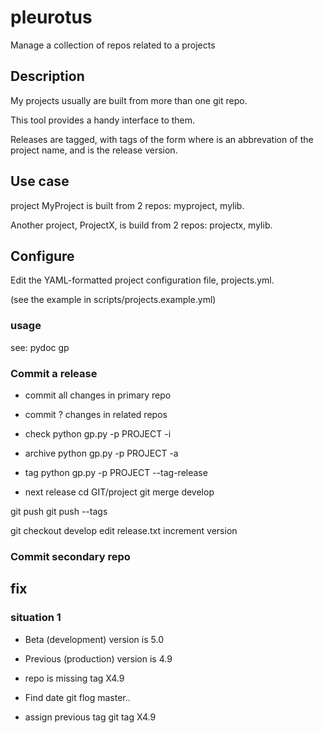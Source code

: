 # pleurotus
Manage a collection of repos related to a projects

## Description

My projects usually are built from more than one git repo.

This tool provides a handy interface to them.

Releases are tagged, with tags of the form <prefix><version>
where <prefix> is an abbrevation of the project name,
and <version> is the release version.

## Use case

project MyProject is built from 2 repos: myproject, mylib.

Another project, ProjectX, is build from 2 repos:  projectx, mylib.

## Configure

Edit the YAML-formatted project configuration file, projects.yml.

(see the example in scripts/projects.example.yml)

### usage

see:
    pydoc gp


### Commit a release

* commit all changes in primary repo
* commit ? changes in related repos
* check
python gp.py -p PROJECT -i

* archive
python gp.py -p PROJECT -a

* tag
python gp.py -p PROJECT --tag-release

* next release
cd GIT/project
git merge develop

git push
git push --tags

git checkout develop
edit release.txt
   increment version




### Commit secondary repo

## fix

### situation 1
* Beta (development) version is 5.0
* Previous (production) version is 4.9
* repo is missing tag X4.9

* Find date
git flog master..
* assign previous tag
git tag  X4.9  <date>
